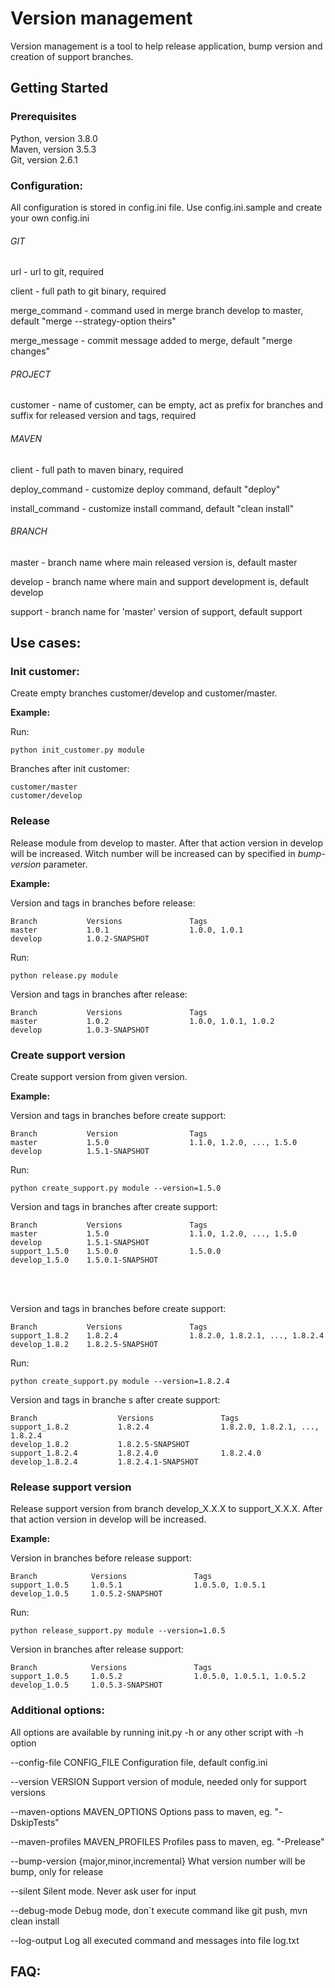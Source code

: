 # Version management

Version management is a tool to help release application, bump version and creation of support branches.

## Getting Started

### Prerequisites

Python, version 3.8.0<br>
Maven, version 3.5.3<br>
Git, version 2.6.1


### Configuration:

All configuration is stored in config.ini file. Use config.ini.sample and create your own config.ini 

###### GIT

url - url to git, required

client - full path to git binary, required

merge_command - command used in merge branch develop to master, default "merge --strategy-option theirs"

merge_message - commit message added to merge, default "merge changes"

###### PROJECT

customer - name of customer, can be empty, act as prefix for branches and suffix for released version and tags, required

###### MAVEN

client - full path to maven binary, required

deploy_command - customize deploy command, default "deploy"

install_command - customize install command, default "clean install"

###### BRANCH

master - branch name where main released version is, default master

develop - branch name where main and support development is, default develop

support - branch name for 'master' version of support, default support

## Use cases:

### Init customer:
Create empty branches customer/develop and customer/master.

<b>Example:</b>

Run:

    python init_customer.py module

Branches after init customer:

    customer/master           
    customer/develop          

###  Release
Release module from develop to master. After that action version in develop will be increased. Witch number will be increased can by specified in <i>bump-version</i> parameter. 

<b>Example:</b>

Version and tags in branches before release:

    Branch           Versions               Tags
    master           1.0.1                  1.0.0, 1.0.1
    develop          1.0.2-SNAPSHOT

Run:

    python release.py module

Version and tags in branches after release:

    Branch           Versions               Tags
    master           1.0.2                  1.0.0, 1.0.1, 1.0.2
    develop          1.0.3-SNAPSHOT

###  Create support version
Create support version from given version. 

<b>Example:</b>

Version and tags in branches before create support:
    
    Branch           Version                Tags
    master           1.5.0                  1.1.0, 1.2.0, ..., 1.5.0
    develop          1.5.1-SNAPSHOT 

Run:

    python create_support.py module --version=1.5.0

Version and tags in branches after create support:

    Branch           Versions               Tags
    master           1.5.0                  1.1.0, 1.2.0, ..., 1.5.0
    develop          1.5.1-SNAPSHOT
    support_1.5.0    1.5.0.0                1.5.0.0
    develop_1.5.0    1.5.0.1-SNAPSHOT

<br>
<br>

Version and tags in branches before create support:

    Branch           Versions               Tags
    support_1.8.2    1.8.2.4                1.8.2.0, 1.8.2.1, ..., 1.8.2.4
    develop_1.8.2    1.8.2.5-SNAPSHOT

Run:

    python create_support.py module --version=1.8.2.4

Version and tags in branche s after create support:

    Branch                  Versions               Tags
    support_1.8.2           1.8.2.4                1.8.2.0, 1.8.2.1, ..., 1.8.2.4
    develop_1.8.2           1.8.2.5-SNAPSHOT
    support_1.8.2.4         1.8.2.4.0              1.8.2.4.0
    develop_1.8.2.4         1.8.2.4.1-SNAPSHOT


### Release support version
Release support version from branch develop_X.X.X to support_X.X.X. After that action version in develop will be increased.

<b>Example:</b>

Version in branches before release support:

    Branch            Versions               Tags
    support_1.0.5     1.0.5.1                1.0.5.0, 1.0.5.1
    develop_1.0.5     1.0.5.2-SNAPSHOT

Run:

    python release_support.py module --version=1.0.5

Version in branches after release support:

    Branch            Versions               Tags
    support_1.0.5     1.0.5.2                1.0.5.0, 1.0.5.1, 1.0.5.2
    develop_1.0.5     1.0.5.3-SNAPSHOT

### Additional options:

All options are available by running init.py -h or any other script with -h option

  --config-file CONFIG_FILE
                        Configuration file, default config.ini
                        
  --version VERSION     Support version of module, needed only for support versions
  
  --maven-options MAVEN_OPTIONS
                        Options pass to maven, eg. "-DskipTests"
  
  --maven-profiles MAVEN_PROFILES
                        Profiles pass to maven, eg. "-Prelease"
  
  --bump-version {major,minor,incremental}
                        What version number will be bump, only for release
  
  --silent              Silent mode. Never ask user for input
  
  --debug-mode          Debug mode, don`t execute command like git push, mvn clean install
  
  --log-output          Log all executed command and messages into file log.txt


## FAQ:
